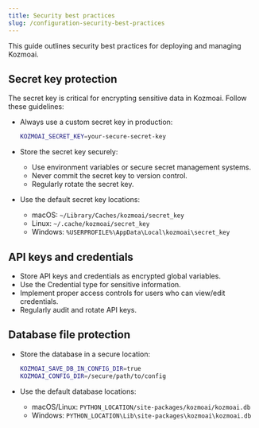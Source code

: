 ```yaml
---
title: Security best practices
slug: /configuration-security-best-practices
---
```


This guide outlines security best practices for deploying and managing Kozmoai.

## Secret key protection

The secret key is critical for encrypting sensitive data in Kozmoai. Follow these guidelines:

- Always use a custom secret key in production:

  ```bash
  KOZMOAI_SECRET_KEY=your-secure-secret-key
  ```

- Store the secret key securely:

  - Use environment variables or secure secret management systems.
  - Never commit the secret key to version control.
  - Regularly rotate the secret key.

- Use the default secret key locations:
  - macOS: `~/Library/Caches/kozmoai/secret_key`
  - Linux: `~/.cache/kozmoai/secret_key`
  - Windows: `%USERPROFILE%\AppData\Local\kozmoai\secret_key`

## API keys and credentials

- Store API keys and credentials as encrypted global variables.
- Use the Credential type for sensitive information.
- Implement proper access controls for users who can view/edit credentials.
- Regularly audit and rotate API keys.

## Database file protection

- Store the database in a secure location:

   ```bash
   KOZMOAI_SAVE_DB_IN_CONFIG_DIR=true
   KOZMOAI_CONFIG_DIR=/secure/path/to/config
   ```

- Use the default database locations:
   - macOS/Linux: `PYTHON_LOCATION/site-packages/kozmoai/kozmoai.db`
   - Windows: `PYTHON_LOCATION\Lib\site-packages\kozmoai\kozmoai.db`
